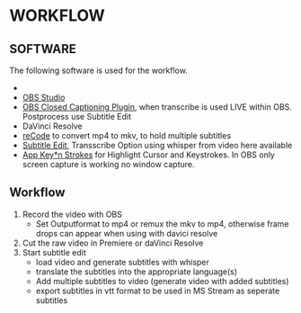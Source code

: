 # WORKFLOW

## SOFTWARE
The following software is used for the workflow.

-
- [OBS Studio](https://obsproject.com/de/download)
- [OBS Closed Captioning Plugin](https://github.com/ratwithacompiler/OBS-captions-plugin/releases), when transcribe is used LIVE within OBS. Postprocess use Subtitle Edit
- DaVinci Resolve
- [reCode](https://www.xmedia-recode.de/) to convert mp4 to mkv, to hold multiple subtitles
- [Subtitle Edit](https://www.nikse.dk/), Transscribe Option using whisper from video here available
- [App Key*n Strokes](https://github.com/Phaiax/Key-n-Stroke) for Highlight Cursor and Keystrokes. In OBS only screen capture is working no window capture.

## Workflow
  1. Record the video with OBS
     - Set Outputformat to mp4 or remux the mkv to mp4, otherwise frame drops can appear when using with davici resolve
  2. Cut the raw video in Premiere or daVinci Resolve
  3. Start subtitle edit
     - load video and generate subtitles with whisper
     - translate the subtitles into the appropriate language(s)
     - Add multiple subtitles to video (generate video with added subtitles)
     - export subtitles in vtt format to be used in MS Stream as seperate subtitles
